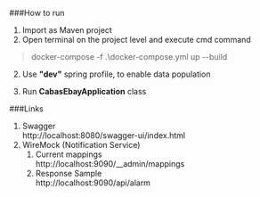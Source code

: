 ###How to run
1. Import as Maven project
2. Open terminal on the project level and execute cmd command  
>docker-compose -f .\docker-compose.yml up --build

2. Use __"dev"__ spring profile, to enable data population

3. Run __CabasEbayApplication__ class

###Links
1. Swagger  
   http://localhost:8080/swagger-ui/index.html  
2. WireMock (Notification Service)
   1. Current mappings  
      http://localhost:9090/__admin/mappings
   2. Response Sample   
      http://localhost:9090/api/alarm

